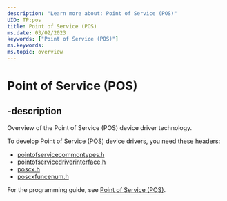 ```yaml
---
description: "Learn more about: Point of Service (POS)"
UID: TP:pos
title: Point of Service (POS)
ms.date: 03/02/2023
keywords: ["Point of Service (POS)"]
ms.keywords: 
ms.topic: overview
---
```


# Point of Service (POS)

## -description

Overview of the Point of Service (POS) device driver technology.

To develop Point of Service (POS) device drivers, you need these headers:

- [pointofservicecommontypes.h](../pointofservicecommontypes/index.md)
- [pointofservicedriverinterface.h](../pointofservicedriverinterface/index.md)
- [poscx.h](../poscx/index.md)
- [poscxfuncenum.h](../poscxfuncenum/index.md)

For the programming guide, see [Point of Service (POS)](/windows-hardware/drivers/pos).
